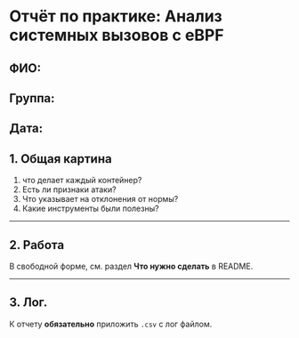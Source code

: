 # Отчёт по практике: Анализ системных вызовов с eBPF

## ФИО:
## Группа:
## Дата:

## 1. Общая картина

1. что делает каждый контейнер?
2. Есть ли признаки атаки?
3. Что указывает на отклонения от нормы?
4. Какие инструменты были полезны?

---

## 2. Работа

В свободной форме, см. раздел **Что нужно сделать** в README.

---

## 3. Лог.

К отчету **обязательно** приложить `.csv` с лог файлом.
